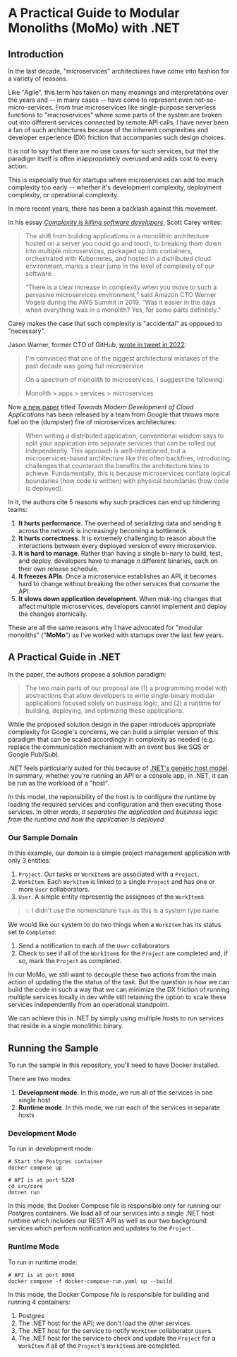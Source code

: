 # A Practical Guide to Modular Monoliths (MoMo) with .NET

## Introduction

In the last decade, "microservices" architectures have come into fashion for a variety of reasons.

Like "Agile", this term has taken on many meanings and interpretations over the years and -- in many cases -- have come to represent even not-so-micro-services.  From true microservices like single-purpose serverless functions to "macroservices" where some parts of the system are broken out into different services connected by remote API calls, I have never been a fan of such architectures because of the inherent complexities and developer experience (DX) friction that accompanies such design choices.

It is not to say that there are no use cases for such services, but that the paradigm itself is often inappropriately overused and adds cost to every action.

This is especially true for startups where microservices can add too much complexity too early -- whether it's development complexity, deployment complexity, or operational complexity.

In more recent years, there has been a backlash against this movement.

In his essay *[Complexity is killing software developers](https://www.infoworld.com/article/3639050/complexity-is-killing-software-developers.html)*, Scott Carey writes:

> The shift from building applications in a monolithic architecture hosted on a server you could go and touch, to breaking them down into multiple microservices, packaged up into containers, orchestrated with Kubernetes, and hosted in a distributed cloud environment, marks a clear jump in the level of complexity of our software.
>
> “There is a clear increase in complexity when you move to such a pervasive microservices environment,” said Amazon CTO Werner Vogels during the AWS Summit in 2019. “Was it easier in the days when everything was in a monolith? Yes, for some parts definitely.”

Carey makes the case that such complexity is "accidental" as opposed to "necessary".

Jason Warner, former CTO of GitHub, [wrote in tweet in 2022](https://twitter.com/jasoncwarner/status/1592227285024636928):

> I'm convinced that one of the biggest architectural mistakes of the past decade was going full microservice
>
> On a spectrum of monolith to microservices, I suggest the following:
>
> Monolith > apps > services > microservices

Now [a new paper](https://dl.acm.org/doi/pdf/10.1145/3593856.3595909) titled *Towards Modern Development of Cloud Applications* has been released by a team from Google that throws more fuel on the (dumpster) fire of microservices architectures:

> When writing a distributed application, conventional wisdom says to split your application into separate services that can be rolled out independently. This approach is well-intentioned, but a microservices-based architecture like this often backfires, introducing challenges that counteract the benefits the architecture tries to achieve. Fundamentally, this is because microservices conflate logical boundaries (how code is written) with physical boundaries (how code is deployed).

In it, the authors cite 5 reasons why such practices can end up hindering teams:

1. **It hurts performance**. The overhead of serializing data and sending it across the network is increasingly becoming a bottleneck
2. **It hurts correctness**. It is extremely challenging to reason about the interactions between every deployed version of every microservice.
3. **It is hard to manage**. Rather than having a single bi-nary to build, test, and deploy, developers have to manage 𝑛 different binaries, each on their own release schedule.
4. **It freezes APIs**. Once a microservice establishes an API, it becomes hard to change without breaking the other services that consume the API.
5. **It slows down application development**. When mak-ing changes that affect multiple microservices, developers cannot implement and deploy the changes atomically.

These are all the same reasons why I have advocated for "modular monoliths" ("**MoMo**") as I've worked with startups over the last few years.

## A Practical Guide in .NET

In the paper, the authors propose a solution paradigm:

> The two main parts of our proposal are (1) a programming model with abstractions that allow developers to write single-binary modular applications focused solely on business logic, and (2) a runtime for building, deploying, and optimizing these applications.

While the proposed solution design in the paper introduces appropriate complexity for Google's concerns, we can build a simpler version of this paradigm that can be scaled accordingly in complexity as needed (e.g. replace the communication mechanism with an event bus like SQS or Google Pub/Sub).

.NET feels particularly suited for this because of [.NET's generic host model](https://learn.microsoft.com/en-us/dotnet/core/extensions/generic-host?tabs=appbuilder).  In summary, whether you're running an API or a console app, in .NET, it can be run as the workload of a "host".

In this model, the reponsibility of the host is to configure the runtime by loading the required services and configuration and then executing those services.  In other words, *it separates the application and business logic from the runtime and how the application is deployed*.

### Our Sample Domain

In this example, our domain is a simple project management application with only 3 entities:

1. `Project`.  Our tasks or `WorkItem`s are associated with a `Project`.
2. `WorkItem`.  Each `WorkItem` is linked to a single `Project` and has one or more `User` collaborators.
3. `User`.  A simple entity representig the assignees of the `WorkItem`s

> 💡 I didn't use the nomenclature `Task` as this is a system type name.

We would like our system to do two things when a `WorkItem` has its status set to `Completed`:

1. Send a notification to each of the `User` collaborators
2. Check to see if all of the `WorkItem`s for the `Project` are completed and, if so, mark the `Project` as completed.

In our MoMo, we still want to decouple these two actions from the main action of updating the the status of the task.  But the question is how we can build the code in such a way that we can minimize the DX friction of running multiple services locally in dev while still retaining the option to scale these services independently from an operational standpoint.

We can achieve this in .NET by simply using multiple hosts to run services that reside in a single monolithic binary.

## Running the Sample

To run the sample in this repository, you'll need to have Docker installed.

There are two modes:

1. **Development mode**.  In this mode, we run all of the services in one single host
2. **Runtime mode**. In this mode, we run each of the services in separate hosts

### Development Mode

To run in development mode:

```shell
# Start the Postgres container
docker compose up

# API is at port 5228
cd src/core
dotnet run
```

In this mode, the Docker Compose file is responsible only for running our Postgres containers.  We load all of our services into a single .NET host runtime which includes our REST API as well as our two background services which perform notification and updates to the `Project`.

### Runtime Mode

To run in runtime mode:

```shell
# API is at port 8080
docker compose -f docker-compose-run.yaml up --build
```

In this mode, the Docker Compose file is responsible for building and running 4 containers:

1. Postgres
2. The .NET host for the API; we don't load the other services
3. The .NET host for the service to notify `WorkItem` collaborator `User`s
4. The .NET host for the service to check and update the `Project` for a `WorkItem` if all of the `Project`'s `WorkItem`s are completed.